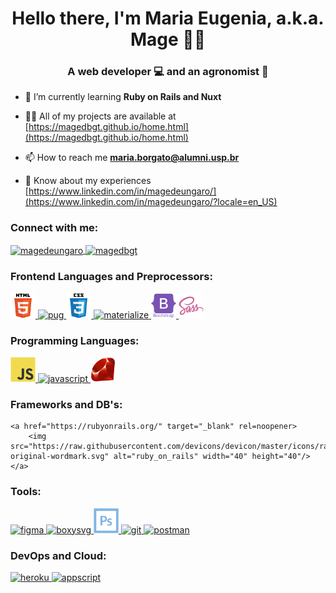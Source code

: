 <h1 align="center">Hello there, I'm Maria Eugenia, a.k.a. Mage 🧙‍♂️</h1>
<h3 align="center">A web developer 💻 and an agronomist 🐄</h3>

- 🌱 I’m currently learning **Ruby on Rails and Nuxt**

- 👨‍💻 All of my projects are available at [https://magedbgt.github.io/home.html](https://magedbgt.github.io/home.html)

- 📫 How to reach me **maria.borgato@alumni.usp.br**

- 📄 Know about my experiences [https://www.linkedin.com/in/magedeungaro/](https://www.linkedin.com/in/magedeungaro/?locale=en_US)

<h3 align="left">Connect with me:</h3>
<p align="left">
	<a href="https://linkedin.com/in/magedeungaro" target="_blank" rel=noopener>
		<img align="center" src="https://cdn.jsdelivr.net/npm/simple-icons@3.0.1/icons/linkedin.svg" alt="magedeungaro" height="30" width="40" />
	</a>
	<a href="https://www.leetcode.com/magedbgt" target="_blank" rel=noopener>
		<img align="center" src="https://cdn.jsdelivr.net/npm/simple-icons@3.0.1/icons/leetcode.svg" alt="magedbgt" height="30" width="40" />
	</a>
</p>

<h3 align="left">Frontend Languages and Preprocessors:</h3>
<p align="left">
	<a href="https://www.w3schools.com/html/" target="_blank" rel=noopener>
		<img src="https://raw.githubusercontent.com/devicons/devicon/master/icons/html5/html5-original-wordmark.svg" alt="html5" width="40" height="40"/>
	</a>
	 <a href="https://pugjs.org" target="_blank"> <img src="https://cdn.worldvectorlogo.com/logos/pug.svg" alt="pug" width="40" height="40"/> </a>
	<a href="https://www.w3schools.com/css/" target="_blank" rel=noopener>
		<img src="https://raw.githubusercontent.com/devicons/devicon/master/icons/css3/css3-original-wordmark.svg" alt="css3" width="40" height="40"/>
	</a>
	<a href="https://materializecss.com/" target="_blank" rel=noopener>
		<img src="https://raw.githubusercontent.com/prplx/svg-logos/5585531d45d294869c4eaab4d7cf2e9c167710a9/svg/materialize.svg" alt="materialize" width="40" height="40"/>
	</a>
	<a href="https://getbootstrap.com" target="_blank" rel=noopener>
		<img src="https://raw.githubusercontent.com/devicons/devicon/master/icons/bootstrap/bootstrap-plain-wordmark.svg" alt="bootstrap" width="40" height="40"/>
	</a>
	<a href="https://sass-lang.com" target="_blank" rel=noopener>
		<img src="https://raw.githubusercontent.com/devicons/devicon/master/icons/sass/sass-original.svg" alt="sass" width="40" height="40"/>
	</a>
</p>

<h3 align="left">Programming Languages:</h3>
<p align="left">
<a href="https://developer.mozilla.org/en-US/docs/Web/JavaScript" target="_blank">
		<img src="https://raw.githubusercontent.com/devicons/devicon/master/icons/javascript/javascript-original.svg" alt="javascript" width="40" height="40"/>
	</a>
	<a href="https://www.typescriptlang.org/" target="_blank">
		<img src="https://upload.wikimedia.org/wikipedia/commons/4/4c/Typescript_logo_2020.svg" alt="javascript" width="40" height="40"/>
	</a>
	<a href="https://www.ruby-lang.org/en/documentation/" target="_blank" rel=noopener>
		<img src="https://raw.githubusercontent.com/devicons/devicon/master/icons/ruby/ruby-original.svg" alt="ruby" width="40" height="40"/>
	</a>
</p>

<h3 align="left">Frameworks and DB's:</h3>
<p align="left">

	<a href="https://rubyonrails.org/" target="_blank" rel=noopener>
		<img src="https://raw.githubusercontent.com/devicons/devicon/master/icons/rails/rails-original-wordmark.svg" alt="ruby_on_rails" width="40" height="40"/>
	</a>
	
</p>

<h3 align="left">Tools:</h3>
<p align="left">
<a href="https://www.figma.com/" target="_blank" rel=noopener>
		<img src="https://www.vectorlogo.zone/logos/figma/figma-icon.svg" alt="figma" width="40" height="40"/>
	</a>
	<a href="https://boxy-svg.com/" target="_blank" rel=noopener>
		<img src="https://boxy-svg.com/images/logos/logo-full.svg" alt="boxysvg" width="40" height="40"/>
	</a>
	<a href="https://www.photoshop.com/en" target="_blank" rel=noopener>
		<img src="https://raw.githubusercontent.com/devicons/devicon/master/icons/photoshop/photoshop-line.svg" alt="photoshop" width="40" height="40"/>
	</a>
	<a href="https://git-scm.com/" target="_blank" rel=noopener>
		<img src="https://www.vectorlogo.zone/logos/git-scm/git-scm-icon.svg" alt="git" width="40" height="40"/>
	</a>
	<a href="https://www.postman.com/" target="_blank" rel=noopener>
		<img src="https://camo.githubusercontent.com/93b32389bf746009ca2370de7fe06c3b5146f4c99d99df65994f9ced0ba41685/68747470733a2f2f7777772e766563746f726c6f676f2e7a6f6e652f6c6f676f732f676574706f73746d616e2f676574706f73746d616e2d69636f6e2e737667" alt="postman" width="40" height="40"/>
	</a>
</p>

<h3 align="left">DevOps and Cloud:</h3>
<p align="left">
<a href="https://heroku.com" target="_blank"> <img src="https://www.vectorlogo.zone/logos/heroku/heroku-icon.svg" alt="heroku" width="40" height="40"/> </a>
<a href="https://developers.google.com/apps-script" target="_blank" rel=noopener>
	<img src="https://www.gstatic.com/images/branding/product/2x/apps_script_48dp.png" alt="appscript" width="40" height="40"/>
</a>
</p>
